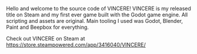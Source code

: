Hello and welcome to the source code of VINCERE! VINCERE is my released title on Steam and my first ever game built with the Godot game engine. All scripting and assets are original. Main tooling I used was Godot, Blender, Paint and Beepbox for everything. 

Check out VINCERE on Steam at https://store.steampowered.com/app/3416040/VINCERE/
